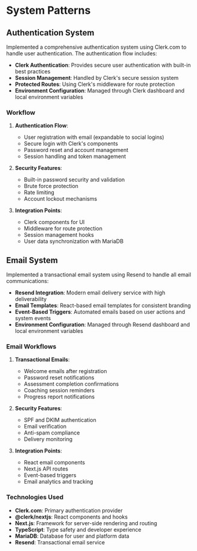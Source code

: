 # System Patterns

## Authentication System

Implemented a comprehensive authentication system using Clerk.com to handle user authentication. The authentication flow includes:

- **Clerk Authentication**: Provides secure user authentication with built-in best practices
- **Session Management**: Handled by Clerk's secure session system
- **Protected Routes**: Using Clerk's middleware for route protection
- **Environment Configuration**: Managed through Clerk dashboard and local environment variables

### Workflow

1. **Authentication Flow**:
   - User registration with email (expandable to social logins)
   - Secure login with Clerk's components
   - Password reset and account management
   - Session handling and token management

2. **Security Features**:
   - Built-in password security and validation
   - Brute force protection
   - Rate limiting
   - Account lockout mechanisms

3. **Integration Points**:
   - Clerk components for UI
   - Middleware for route protection
   - Session management hooks
   - User data synchronization with MariaDB

## Email System

Implemented a transactional email system using Resend to handle all email communications:

- **Resend Integration**: Modern email delivery service with high deliverability
- **Email Templates**: React-based email templates for consistent branding
- **Event-Based Triggers**: Automated emails based on user actions and system events
- **Environment Configuration**: Managed through Resend dashboard and local environment variables

### Email Workflows

1. **Transactional Emails**:
   - Welcome emails after registration
   - Password reset notifications
   - Assessment completion confirmations
   - Coaching session reminders
   - Progress report notifications

2. **Security Features**:
   - SPF and DKIM authentication
   - Email verification
   - Anti-spam compliance
   - Delivery monitoring

3. **Integration Points**:
   - React email components
   - Next.js API routes
   - Event-based triggers
   - Email analytics and tracking

### Technologies Used

- **Clerk.com**: Primary authentication provider
- **@clerk/nextjs**: React components and hooks
- **Next.js**: Framework for server-side rendering and routing
- **TypeScript**: Type safety and developer experience
- **MariaDB**: Database for user and platform data
- **Resend**: Transactional email service
